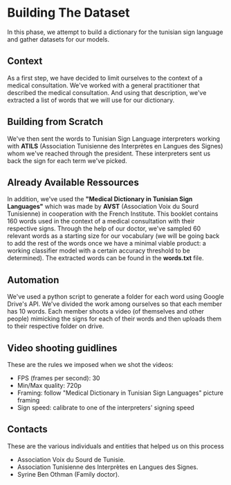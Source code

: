 # Building The Dataset
 In this phase, we attempt to build a dictionary for the tunisian sign language and gather datasets for our models.
  ## Context
   As a first step, we have decided to limit ourselves to the context of a medical consultation. We've worked with a general practitioner that described the medical consultation. And using that description, we've extracted a list of words that we will use for our dictionary. 
   ## Building from Scratch
   We've then sent the words to Tunisian Sign Language interpreters working with <strong>ATILS</strong> (Association Tunisienne des Interprètes en Langues des Signes) whom we've reached through the president. These interpreters sent us back the sign for each term we've picked. 
   ## Already Available Ressources
   In addition, we've used the <strong>"Medical Dictionary in Tunisian Sign Languages"</strong> which was made by <strong>AVST</strong> (Association Voix du Sourd Tunisienne) in cooperation with the French Institute. This booklet contains 160 words used in the context of a medical consultation with their respective signs. Through the help of our doctor, we've sampled 60 relevant words as a starting size for our vocabulary (we will be going back to add the rest of the words once we have a minimal viable product: a working classifier model with a certain accuracy threshold to be determined). The extracted words can be found in the <strong>words.txt</strong> file. 
   ## Automation
   We've used a python script to generate a folder for each word using Google Drive's API. We've divided the work among ourselves so that each member has 10 words. Each member shoots a video (of themselves and other people) mimicking the signs for each of their words and then uploads them to their respective folder on drive.

## Video shooting guidlines
These are the rules we imposed when we shot the videos:
- FPS (frames per second): 30
- Min/Max quality: 720p
- Framing: follow "Medical Dictionary in Tunisian Sign Languages" picture framing
- Sign speed: calibrate to one of the interpreters' signing speed

## Contacts
These are the various individuals and entities that helped us on this process
- Association Voix du Sourd de Tunisie.
- Association Tunisienne des Interprètes en Langues des Signes.
- Syrine Ben Othman (Family doctor).
